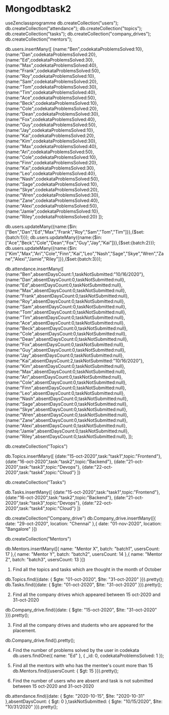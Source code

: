 # Mongodbtask2

useZenclassprogramme
db.createCollection("users");
db.createCollection("attendance");
db.createCollection("topics");
db.createCollection("tasks");
db.createCollection("company_drives");
db.createCollection("mentors");

db.users.insertMany([
{name:"Ben",codekataProblemsSolved:10},
{name:"Dan",codekataProblemsSolved:20},
{name:"Ed",codekataProblemsSolved:30},
{name:"Max",codekataProblemsSolved:40},
{name:"Frank",codekataProblemsSolved:50},
{name:"Roy",codekataProblemsSolved:10},
{name:"Sam",codekataProblemsSolved:20},
{name:"Tom",codekataProblemsSolved:30},
{name:"Tim",codekataProblemsSolved:40},
{name:"Ace",codekataProblemsSolved:50},
{name:"Beck",codekataProblemsSolved:10},
{name:"Cole",codekataProblemsSolved:20},
{name:"Dean",codekataProblemsSolved:30},
{name:"Fox",codekataProblemsSolved:40},
{name:"Guy",codekataProblemsSolved:50},
{name:"Jay",codekataProblemsSolved:10},
{name:"Kai",codekataProblemsSolved:20},
{name:"Kim",codekataProblemsSolved:30},
{name:"Max",codekataProblemsSolved:40},
{name:"Ari",codekataProblemsSolved:50},
{name:"Cole",codekataProblemsSolved:10},
{name:"Finn",codekataProblemsSolved:20},
{name:"Kai",codekataProblemsSolved:30},
{name:"Leo",codekataProblemsSolved:40},
{name:"Nash",codekataProblemsSolved:50},
{name:"Sage",codekataProblemsSolved:10},
{name:"Skye",codekataProblemsSolved:20},
{name:"Wren",codekataProblemsSolved:30},
{name:"Zane",codekataProblemsSolved:40},
{name:"Alexi",codekataProblemsSolved:50},
{name:"Jamie",codekataProblemsSolved:10},
{name:"Riley",codekataProblemsSolved:20}
]);

db.users.updateMany({name:{$in:["Ben","Dan","Ed","Max","Frank","Roy","Sam","Tom","Tim"]}},{$set:{batch:1}});
db.users.updateMany({name:{$in:["Ace","Beck","Cole","Dean","Fox","Guy","Jay","Kai"]}},{$set:{batch:2}});
db.users.updateMany({name:{$in:["Kim","Max","Ari","Cole","Finn","Kai","Leo","Nash","Sage","Skye","Wren","Zane","Alexi","Jamie","Riley"]}},{$set:{batch:3}});

db.attendance.insertMany([
{name:"Ben",absentDaysCount:1,taskNotSubmitted:"10/16/2020"},
{name:"Dan",absentDaysCount:0,taskNotSubmitted:null},
{name:"Ed",absentDaysCount:0,taskNotSubmitted:null},
{name:"Max",absentDaysCount:0,taskNotSubmitted:null},
{name:"Frank",absentDaysCount:0,taskNotSubmitted:null},
{name:"Roy",absentDaysCount:0,taskNotSubmitted:null},
{name:"Sam",absentDaysCount:0,taskNotSubmitted:null},
{name:"Tom",absentDaysCount:0,taskNotSubmitted:null},
{name:"Tim",absentDaysCount:0,taskNotSubmitted:null},
{name:"Ace",absentDaysCount:0,taskNotSubmitted:null},
{name:"Beck",absentDaysCount:0,taskNotSubmitted:null},
{name:"Cole",absentDaysCount:0,taskNotSubmitted:null},
{name:"Dean",absentDaysCount:0,taskNotSubmitted:null},
{name:"Fox",absentDaysCount:0,taskNotSubmitted:null},
{name:"Guy",absentDaysCount:0,taskNotSubmitted:null},
{name:"Jay",absentDaysCount:0,taskNotSubmitted:null},
{name:"Kai",absentDaysCount:2,taskNotSubmitted:"10/16/2020"},
{name:"Kim",absentDaysCount:0,taskNotSubmitted:null},
{name:"Max",absentDaysCount:0,taskNotSubmitted:null},
{name:"Ari",absentDaysCount:0,taskNotSubmitted:null},
{name:"Cole",absentDaysCount:0,taskNotSubmitted:null},
{name:"Finn",absentDaysCount:0,taskNotSubmitted:null},
{name:"Leo",absentDaysCount:0,taskNotSubmitted:null},
{name:"Nash",absentDaysCount:0,taskNotSubmitted:null},
{name:"Sage",absentDaysCount:0,taskNotSubmitted:null},
{name:"Skye",absentDaysCount:0,taskNotSubmitted:null},
{name:"Wren",absentDaysCount:0,taskNotSubmitted:null},
{name:"Zane",absentDaysCount:0,taskNotSubmitted:null},
{name:"Alexi",absentDaysCount:0,taskNotSubmitted:null},
{name:"Jamie",absentDaysCount:0,taskNotSubmitted:null},
{name:"Riley",absentDaysCount:0,taskNotSubmitted:null},
]);


db.createCollection("Topics")

db.Topics.insertMany([
{date:"15-oct-2020",task:"task1",topic:"Frontend"},
{date:"16-oct-2020",task:"task2",topic:"Backend"},
{date:"21-oct-2020",task:"task3",topic:"Devops"},
{date:"22-oct-2020",task:"task4",topic:"Cloud"}
])

db.createCollection("Tasks")

db.Tasks.insertMany([
{date:"15-oct-2020",task:"task1",topic:"Frontend"},
{date:"16-oct-2020",task:"task2",topic:"Backend"},
{date:"21-oct-2020",task:"task3",topic:"Devops"},
{date:"22-oct-2020",task:"task4",topic:"Cloud"}
])

db.createCollection("Company_drive")
db.Company_drive.insertMany([{ date: "29-oct-2020", location: "Chennai" },{ date: "01-nov-2020", location: "Bangalore" }])

db.createCollection("Mentors")

db.Mentors.insertMany([{ name: "Mentor X", batch: "batch1", usersCount: 17 },{ name: "Mentor Y", batch: "batch2", usersCount: 14 },{ name: "Mentor Z", batch: "batch3", usersCount: 13 }])

1. Find all the topics and tasks which are thought in the month of October

db.Topics.find({date: { $gte: "01-oct-2020", $lte: "31-oct-2020" }}).pretty();
db.Tasks.find({date: { $gte: "01-oct-2020", $lte: "31-oct-2020" }}).pretty();

2. Find all the company drives which appeared between 15 oct-2020 and 31-oct-2020

db.Company_drive.find({date: { $gte: "15-oct-2020", $lte: "31-oct-2020" }}).pretty();

3. Find all the company drives and students who are appeared for the placement.

db.Company_drive.find().pretty();

4. Find the number of problems solved by the user in codekata
db.users.findOne({ name: "Ed" }, { _id: 0, codekataProblemsSolved: 1 });

5. Find all the mentors with who has the mentee's count more than 15
db.Mentors.find({usersCount: { $gt: 15 }}).pretty();

6. Find the number of users who are absent and task is not submitted  between 15 oct-2020 and 31-oct-2020

db.attendance.find({date: { $gte: "2020-10-15", $lte: "2020-10-31" },absentDaysCount: { $gt: 0 },taskNotSubmitted: { $gte: "10/15/2020", $lte: "10/31/2020" }}).pretty();


